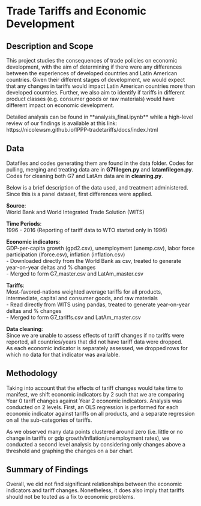 <h1> Trade Tariffs and Economic Development </h1>
<h2> Description and Scope </h2>
This project studies the consequences of trade policies on economic development, with the aim of determining if there were any differences between the experiences of developed countries and Latin American countries.  Given their different stages of development, we would expect that any changes in tariffs would impact Latin American countries more than developed countries.  Further, we also aim to identify if tariffs in different product classes (e.g. consumer goods or raw materials) would have different impact on economic development.  
<p>
Detailed analysis can be found in **analysis_final.ipynb** while a high-level review of our findings is available at this link: https://nicolewsm.github.io/IPPP-tradetariffs/docs/index.html

<h2> Data </h2>

Datafiles and codes generating them are found in the data folder.  Codes for pulling, merging and treating data are in **G7filegen.py** and **latamfilegen.py**.  Codes for cleaning both G7 and LatAm data are in **cleaning.py**.

Below is a brief description of the data used, and treatment administered.  Since this is a panel dataset, first differences were applied.  

**Source**:
<br>World Bank and World Integrated Trade Solution (WITS)

**Time Periods**:
<br>1996 - 2016 (Reporting of tariff data to WTO started only in 1996)

**Economic indicators**:
<br>GDP-per-capita growth (gpd2.csv), unemployment (unemp.csv), labor force participation (lforce.csv), inflation (inflation.csv)
<br>- Downloaded directly from the World Bank as csv, treated to generate year-on-year deltas and % changes
<br>- Merged to form G7_master.csv and LatAm_master.csv

**Tariffs**:
<br>Most-favored-nations weighted average tariffs for all products, intermediate, capital and consumer goods, and raw materials
<br>- Read directly from WITS using pandas, treated to generate year-on-year deltas and % changes
<br>- Merged to form G7_tariffs.csv and LatAm_master.csv

**Data cleaning**:
<br>Since we are unable to assess effects of tariff changes if no tariffs were reported, all countries/years that did not have tariff data were dropped.
<br>As each economic indicator is separately assessed, we dropped rows for which no data for that indicator was available.

<h2> Methodology</h2>

Taking into account that the effects of tariff changes would take time to manifest, we shift economic indicators by 2 such that we are comparing Year 0 tariff changes against Year 2 economic indicators. Analysis was conducted on 2 levels.  First, an OLS regression is performed for each economic indicator against tariffs on all products, and a separate regression on all the sub-categories of tariffs.

As we observed many data points clustered around zero (i.e. little or no change in tariffs or gdp growth/inflation/unemployment rates), we conducted a second level analysis by considering only changes above a threshold and graphing the changes on a bar chart.  

<h2> Summary of Findings </h2>
Overall, we did not find significant relationships between the economic indicators and tariff changes.  Nonetheless, it does also imply that tariffs should not be touted as a fix to economic problems.  

